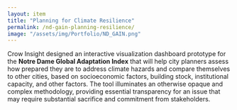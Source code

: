 ```yaml
---
layout: item
title: "Planning for Climate Resilience"
permalink: /nd-gain-planning-resilience/
image: "/assets/img/Portfolio/ND_GAIN.png"
---
```

Crow Insight designed an interactive visualization dashboard prototype for the **Notre Dame Global Adaptation Index** that will help city planners assess how prepared they are to address climate hazards and compare themselves to other cities, based on socioeconomic factors, building stock, institutional capacity, and other factors. The tool illuminates an otherwise opaque and complex methodology, providing essential transparency for an issue that may require substantial sacrifice and commitment from stakeholders.